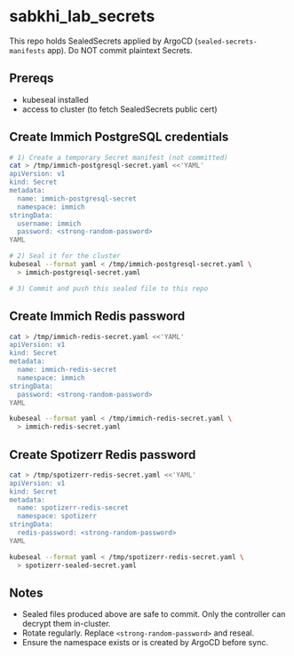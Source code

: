 # sabkhi_lab_secrets

This repo holds SealedSecrets applied by ArgoCD (`sealed-secrets-manifests` app). Do NOT commit plaintext Secrets.

## Prereqs
- kubeseal installed
- access to cluster (to fetch SealedSecrets public cert)

## Create Immich PostgreSQL credentials
```bash
# 1) Create a temporary Secret manifest (not committed)
cat > /tmp/immich-postgresql-secret.yaml <<'YAML'
apiVersion: v1
kind: Secret
metadata:
  name: immich-postgresql-secret
  namespace: immich
stringData:
  username: immich
  password: <strong-random-password>
YAML

# 2) Seal it for the cluster
kubeseal --format yaml < /tmp/immich-postgresql-secret.yaml \
  > immich-postgresql-secret.yaml

# 3) Commit and push this sealed file to this repo
```

## Create Immich Redis password
```bash
cat > /tmp/immich-redis-secret.yaml <<'YAML'
apiVersion: v1
kind: Secret
metadata:
  name: immich-redis-secret
  namespace: immich
stringData:
  password: <strong-random-password>
YAML

kubeseal --format yaml < /tmp/immich-redis-secret.yaml \
  > immich-redis-secret.yaml
```

## Create Spotizerr Redis password
```bash
cat > /tmp/spotizerr-redis-secret.yaml <<'YAML'
apiVersion: v1
kind: Secret
metadata:
  name: spotizerr-redis-secret
  namespace: spotizerr
stringData:
  redis-password: <strong-random-password>
YAML

kubeseal --format yaml < /tmp/spotizerr-redis-secret.yaml \
  > spotizerr-sealed-secret.yaml
```

## Notes
- Sealed files produced above are safe to commit. Only the controller can decrypt them in-cluster.
- Rotate regularly. Replace `<strong-random-password>` and reseal.
- Ensure the namespace exists or is created by ArgoCD before sync.